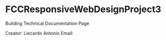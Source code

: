 # FCCResponsiveWebDesignProject3
 Building Technical Documentation Page

Creator: Liecardo Antonio
Email: 